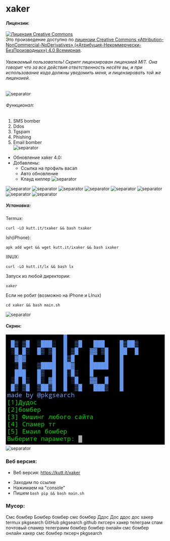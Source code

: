 # xaker

#### Лицензии:
<a rel="license" href="http://creativecommons.org/licenses/by-nc-nd/4.0/"><img alt="Лицензия Creative Commons" style="border-width:0" src="https://i.creativecommons.org/l/by-nc-nd/4.0/88x31.png" /></a><br />Это произведение доступно по <a rel="license" href="http://creativecommons.org/licenses/by-nc-nd/4.0/">лицензии Creative Commons «Attribution-NonCommercial-NoDerivatives» («Атрибуция-Некоммерчески-БезПроизводных») 4.0 Всемирная</a>.


###### Уважаемый пользователь! Скрипт лицензирован лицензией MIT. Она говорит что за все действия ответственность несёте вы, и при использование кода должны уведомить меня, и лицензировать той же лицензией.
![separator](https://user-images.githubusercontent.com/61265099/78818286-19743180-79dd-11ea-84c5-f629f891dd4b.png)

###### Функционал:
1. SMS bomber  
2. Ddos  
3. Tgspam  
4. Phishing  
5. Email bomber  
![separator](https://user-images.githubusercontent.com/61265099/78818286-19743180-79dd-11ea-84c5-f629f891dd4b.png)

- Обновление xaker 4.0:
- Добавлены:
  + Ссылка на профиль васап
  + Авто обновление
  + Клауд киллер
![separator](https://user-images.githubusercontent.com/61265099/1.jpg)

![separator](https://user-images.githubusercontent.com/61265099/2.jpg)
![separator](https://user-images.githubusercontent.com/61265099/3.jpg)
![separator](https://user-images.githubusercontent.com/61265099/4.jpg)
![separator](https://user-images.githubusercontent.com/61265099/5.jpg)
![separator](https://user-images.githubusercontent.com/61265099/6.jpg)
![separator](https://user-images.githubusercontent.com/61265099/7.jpg)
![separator](https://user-images.githubusercontent.com/61265099/8.jpg)
![separator](https://user-images.githubusercontent.com/61265099/9.jpg)
##### Установка:
Termux:
```
curl -LO kutt.it/txaker && bash txaker
```
Ish(iPhone):
```
apk add wget && wget kutt.it/ixaker && bash ixaker
```
lINUX:
```
curl -LO kutt.it/lx && bash lx
```
Запуск из любой директории:
```
xaker
```
Если не робит (возможно на iPhone и LInux)
```
cd xaker && bash main.sh
```




![separator](https://user-images.githubusercontent.com/61265099/78818286-19743180-79dd-11ea-84c5-f629f891dd4b.png)

#### Скрин:
![screenshot](Screenshot_2020-12-26-23-31-30.jpg)
![separator](https://user-images.githubusercontent.com/61265099/78818286-19743180-79dd-11ea-84c5-f629f891dd4b.png)

### Веб версия:
- Веб версия: https://kutt.it/xaker
+ Заходим по ссылке
+ Нажимаем на "console"
+ Пишем ```bash pip && bash main.sh```
### Мусор:
Смс бомбер
Бомбер
бомбер
смс бомбер
Ддос
Дос
ддос
дос
хакер
termux
pkgsearch GitHub
pkgsearch github
пкгсерч хакер
телеграм спам
почтовый спамер
телеграмм бомбер
бомбер онлайн
смс бомбер онлайн
хакер смс бомбер
пксерч
pkgsearch

